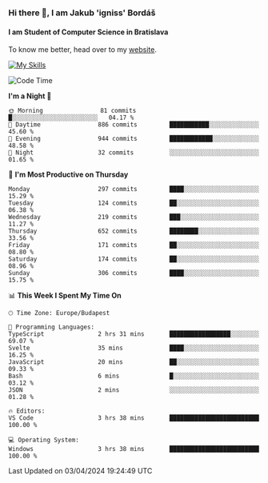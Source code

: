 ### Hi there 👋, I am Jakub 'igniss' Bordáš

#### I am Student of Computer Science in Bratislava
To know me better, head over to my [website](https://bordas.sk).

[![My Skills](https://skillicons.dev/icons?i=js,html,css,figma,svelte,java,kotlin,python,postgresql,typescript,nest,nodejs)](https://bordas.sk)


<!--START_SECTION:waka-->
![Code Time](http://img.shields.io/badge/Code%20Time-1%2C458%20hrs%202%20mins-blue)

**I'm a Night 🦉** 

```text
🌞 Morning                81 commits          █░░░░░░░░░░░░░░░░░░░░░░░░   04.17 % 
🌆 Daytime                886 commits         ███████████░░░░░░░░░░░░░░   45.60 % 
🌃 Evening                944 commits         ████████████░░░░░░░░░░░░░   48.58 % 
🌙 Night                  32 commits          ░░░░░░░░░░░░░░░░░░░░░░░░░   01.65 % 
```
📅 **I'm Most Productive on Thursday** 

```text
Monday                   297 commits         ████░░░░░░░░░░░░░░░░░░░░░   15.29 % 
Tuesday                  124 commits         ██░░░░░░░░░░░░░░░░░░░░░░░   06.38 % 
Wednesday                219 commits         ███░░░░░░░░░░░░░░░░░░░░░░   11.27 % 
Thursday                 652 commits         ████████░░░░░░░░░░░░░░░░░   33.56 % 
Friday                   171 commits         ██░░░░░░░░░░░░░░░░░░░░░░░   08.80 % 
Saturday                 174 commits         ██░░░░░░░░░░░░░░░░░░░░░░░   08.96 % 
Sunday                   306 commits         ████░░░░░░░░░░░░░░░░░░░░░   15.75 % 
```


📊 **This Week I Spent My Time On** 

```text
🕑︎ Time Zone: Europe/Budapest

💬 Programming Languages: 
TypeScript               2 hrs 31 mins       █████████████████░░░░░░░░   69.07 % 
Svelte                   35 mins             ████░░░░░░░░░░░░░░░░░░░░░   16.25 % 
JavaScript               20 mins             ██░░░░░░░░░░░░░░░░░░░░░░░   09.33 % 
Bash                     6 mins              █░░░░░░░░░░░░░░░░░░░░░░░░   03.12 % 
JSON                     2 mins              ░░░░░░░░░░░░░░░░░░░░░░░░░   01.28 % 

🔥 Editors: 
VS Code                  3 hrs 38 mins       █████████████████████████   100.00 % 

💻 Operating System: 
Windows                  3 hrs 38 mins       █████████████████████████   100.00 % 
```


 Last Updated on 03/04/2024 19:24:49 UTC
<!--END_SECTION:waka-->
